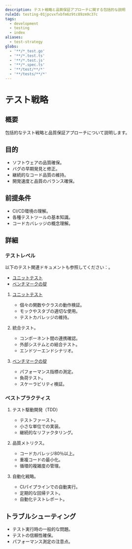 ```yaml
---
description: テスト戦略と品質保証アプローチに関する包括的な説明
ruleId: testing-01jpcvxfxbfm6z9tc89zm9c37c
tags:
  - development
  - testing
  - index
aliases:
  - test-strategy
globs:
  - '**/*_test.go'
  - '**/*.test.ts'
  - '**/*.test.js'
  - '**/*.spec.ts'
  - '**/test/**/*'
  - '**/tests/**/*'
---
```



# テスト戦略

## 概要

包括的なテスト戦略と品質保証アプローチについて説明します。

## 目的

- ソフトウェアの品質確保。
- バグの早期発見と修正。
- 継続的なコード品質の維持。
- 開発速度と品質のバランス確保。

## 前提条件

- CI/CD環境の理解。
- 各種テストツールの基本知識。
- コードカバレッジの概念理解。

## 詳細

### テストレベル

以下のテスト関連ドキュメントも参照してください：。

- [ユニットテスト](testing/unit-testing-01jpfcdnrsxk3j5vqvjgqp2f6t.md)
- [ベンチマークの掟](testing/benchmark-01jpcvxfxe99ev6x7f60xvbk8t.md)

1. [ユニットテスト](testing/unit-testing-01jpfcdnrsxk3j5vqvjgqp2f6t.md)
   - 個々の関数やクラスの動作検証。
   - モックやスタブの適切な使用。
   - テストカバレッジの維持。

2. 統合テスト。
   - コンポーネント間の連携確認。
   - 外部システムとの結合テスト。
   - エンドツーエンドシナリオ。

3. [ベンチマークの掟](testing/benchmark-01jpcvxfxe99ev6x7f60xvbk8t.md)
   - パフォーマンス指標の測定。
   - 負荷テスト。
   - スケーラビリティ検証。

### ベストプラクティス

1. テスト駆動開発（TDD）
   - テストファースト。
   - 小さな単位での実装。
   - 継続的なリファクタリング。

2. 品質メトリクス。
   - コードカバレッジ80％以上。
   - 重複コードの最小化。
   - 循環的複雑度の管理。

3. 自動化戦略。
   - CIパイプラインでの自動実行。
   - 定期的な回帰テスト。
   - 自動化テストレポート。

## トラブルシューティング

- テスト実行時の一般的な問題。
- テストの信頼性確保。
- パフォーマンス測定の注意点。
